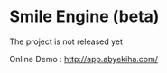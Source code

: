 Smile Engine (beta)
=======

The project is not released yet


Online Demo : http://app.abyekiha.com/

